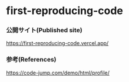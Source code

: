 # first-reproducing-code

### 公開サイト(Published site)

https://first-reproducing-code.vercel.app/

### 参考(References)

https://code-jump.com/demo/html/profile/
